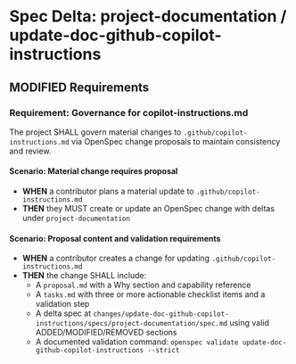 # Spec Delta: project-documentation / update-doc-github-copilot-instructions

## MODIFIED Requirements

### Requirement: Governance for copilot-instructions.md

The project SHALL govern material changes to `.github/copilot-instructions.md` via OpenSpec change proposals to maintain consistency and review.

#### Scenario: Material change requires proposal

- **WHEN** a contributor plans a material update to `.github/copilot-instructions.md`
- **THEN** they MUST create or update an OpenSpec change with deltas under `project-documentation`

#### Scenario: Proposal content and validation requirements

- **WHEN** a contributor creates a change for updating `.github/copilot-instructions.md`
- **THEN** the change SHALL include:
	- A `proposal.md` with a Why section and capability reference
	- A `tasks.md` with three or more actionable checklist items and a validation step
	- A delta spec at `changes/update-doc-github-copilot-instructions/specs/project-documentation/spec.md` using valid ADDED/MODIFIED/REMOVED sections
	- A documented validation command: `openspec validate update-doc-github-copilot-instructions --strict`
